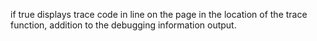 if true displays trace code in line on the page in the location of the trace function,
addition to the debugging information output.